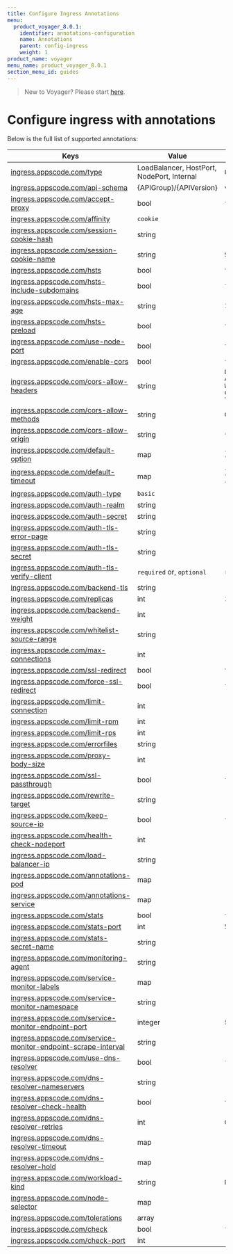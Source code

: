 ```yaml
---
title: Configure Ingress Annotations
menu:
  product_voyager_8.0.1:
    identifier: annotations-configuration
    name: Annotations
    parent: config-ingress
    weight: 1
product_name: voyager
menu_name: product_voyager_8.0.1
section_menu_id: guides
---
```

> New to Voyager? Please start [here](/products/voyager/8.0.1/concepts/overview).

# Configure ingress with annotations

Below is the full list of supported annotations:

|  Keys  |   Value   |  Default |
|--------|-----------|----------|
| [ingress.appscode.com/type](/products/voyager/8.0.1/concepts/README) | LoadBalancer, HostPort, NodePort, Internal | `LoadBalancer` |
| [ingress.appscode.com/api-schema](/products/voyager/8.0.1/concepts/overview) | {APIGroup}/{APIVersion} | `voyager.appscode.com/v1beta1` |
| [ingress.appscode.com/accept-proxy](/products/voyager/8.0.1/guides/ingress/configuration/accept-proxy) | bool | `false` |
| [ingress.appscode.com/affinity](/products/voyager/8.0.1/guides/ingress/http/sticky-session) | `cookie` | |
| [ingress.appscode.com/session-cookie-hash](/products/voyager/8.0.1/guides/ingress/http/sticky-session) | string | |
| [ingress.appscode.com/session-cookie-name](/products/voyager/8.0.1/guides/ingress/http/sticky-session) | string | `SERVERID` |
| [ingress.appscode.com/hsts](/products/voyager/8.0.1/guides/ingress/http/hsts) | bool | `true` |
| [ingress.appscode.com/hsts-include-subdomains](/products/voyager/8.0.1/guides/ingress/http/hsts) | bool | `false` |
| [ingress.appscode.com/hsts-max-age](/products/voyager/8.0.1/guides/ingress/http/hsts) | string | `15768000` |
| [ingress.appscode.com/hsts-preload](/products/voyager/8.0.1/guides/ingress/http/hsts) | bool | `false` |
| [ingress.appscode.com/use-node-port](/products/voyager/8.0.1/concepts/ingress-types/nodeport) | bool | `false` |
| [ingress.appscode.com/enable-cors](/products/voyager/8.0.1/guides/ingress/http/cors) | bool | `false` |
| [ingress.appscode.com/cors-allow-headers](/products/voyager/8.0.1/guides/ingress/http/cors) | string | `DNT,X-CustomHeader,Keep-Alive,User-Agent,X-Requested-With,If-Modified-Since,Cache-Control,Content-Type,Authorization` |
| [ingress.appscode.com/cors-allow-methods](/products/voyager/8.0.1/guides/ingress/http/cors) | string | `GET,PUT,POST,DELETE,PATCH,OPTIONS` |
| [ingress.appscode.com/cors-allow-origin](/products/voyager/8.0.1/guides/ingress/http/cors) | string | `*` |
| [ingress.appscode.com/default-option](/products/voyager/8.0.1/guides/ingress/configuration/default-options) | map | `{"http-server-close": "true", "dontlognull": "true"}` |
| [ingress.appscode.com/default-timeout](/products/voyager/8.0.1/guides/ingress/configuration/default-timeouts) | map | `{"connect": "50s", "server": "50s", "client": "50s", "client-fin": "50s", "tunnel": "50s"}` |
| [ingress.appscode.com/auth-type](/products/voyager/8.0.1/guides/ingress/security/basic-auth) | `basic` | |
| [ingress.appscode.com/auth-realm](/products/voyager/8.0.1/guides/ingress/security/basic-auth) | string | |
| [ingress.appscode.com/auth-secret](/products/voyager/8.0.1/guides/ingress/security/basic-auth) | string | |
| [ingress.appscode.com/auth-tls-error-page](/products/voyager/8.0.1/guides/ingress/security/tls-auth) | string | |
| [ingress.appscode.com/auth-tls-secret](/products/voyager/8.0.1/guides/ingress/security/tls-auth) | string | |
| [ingress.appscode.com/auth-tls-verify-client](/products/voyager/8.0.1/guides/ingress/security/tls-auth) | `required` or, `optional` | `required` |
| [ingress.appscode.com/backend-tls](/products/voyager/8.0.1/guides/ingress/tls/backend-tls) | string | |
| [ingress.appscode.com/replicas](/products/voyager/8.0.1/guides/ingress/scaling) | int | `1` |
| [ingress.appscode.com/backend-weight](/products/voyager/8.0.1/guides/ingress/http/blue-green-deployment) | int | |
| [ingress.appscode.com/whitelist-source-range](/products/voyager/8.0.1/guides/ingress/configuration/whitelist) | string | |
| [ingress.appscode.com/max-connections](/products/voyager/8.0.1/guides/ingress/configuration/max-connections) | int | |
| [ingress.appscode.com/ssl-redirect](/products/voyager/8.0.1/guides/ingress/configuration/ssl-redirect) | bool | `true` |
| [ingress.appscode.com/force-ssl-redirect](/products/voyager/8.0.1/guides/ingress/configuration/ssl-redirect) | bool | `false` |
| [ingress.appscode.com/limit-connection](/products/voyager/8.0.1/guides/ingress/configuration/rate-limit) | int | |
| [ingress.appscode.com/limit-rpm](/products/voyager/8.0.1/guides/ingress/configuration/rate-limit) | int | |
| [ingress.appscode.com/limit-rps](/products/voyager/8.0.1/guides/ingress/configuration/rate-limit) | int | |
| [ingress.appscode.com/errorfiles](/products/voyager/8.0.1/guides/ingress/configuration/error-files) | string | |
| [ingress.appscode.com/proxy-body-size](/products/voyager/8.0.1/guides/ingress/configuration/body-size) | int | |
| [ingress.appscode.com/ssl-passthrough](/products/voyager/8.0.1/guides/ingress/configuration/ssl-passthrough) | bool | `false` |
| [ingress.appscode.com/rewrite-target](/products/voyager/8.0.1/guides/ingress/configuration/rewrite-target) | string | |
| [ingress.appscode.com/keep-source-ip](/products/voyager/8.0.1/guides/ingress/configuration/keep-source-ip) | bool | `false` |
| [ingress.appscode.com/health-check-nodeport](/products/voyager/8.0.1/guides/ingress/configuration/keep-source-ip) | int | |
| [ingress.appscode.com/load-balancer-ip](/products/voyager/8.0.1/guides/ingress/configuration/loadbalancer-ip) | string | |
| [ingress.appscode.com/annotations-pod](/products/voyager/8.0.1/guides/ingress/configuration/pod-annotations) | map | |
| [ingress.appscode.com/annotations-service](/products/voyager/8.0.1/guides/ingress/configuration/service-annotations) | map | |
| [ingress.appscode.com/stats](/products/voyager/8.0.1/guides/ingress/monitoring/haproxy-stats) | bool | `false` |
| [ingress.appscode.com/stats-port](/products/voyager/8.0.1/guides/ingress/monitoring/haproxy-stats) | int | `56789` |
| [ingress.appscode.com/stats-secret-name](/products/voyager/8.0.1/guides/ingress/monitoring/haproxy-stats) | string | |
| [ingress.appscode.com/monitoring-agent](/products/voyager/8.0.1/guides/ingress/monitoring/using-coreos-prometheus-operator) | string  |         |
| [ingress.appscode.com/service-monitor-labels](/products/voyager/8.0.1/guides/ingress/monitoring/using-coreos-prometheus-operator) | map     |         |
| [ingress.appscode.com/service-monitor-namespace](/products/voyager/8.0.1/guides/ingress/monitoring/using-coreos-prometheus-operator) | string  |         |
| [ingress.appscode.com/service-monitor-endpoint-port](/products/voyager/8.0.1/guides/ingress/monitoring/using-coreos-prometheus-operator) | integer | 56790   |
| [ingress.appscode.com/service-monitor-endpoint-scrape-interval](/products/voyager/8.0.1/guides/ingress/monitoring/using-coreos-prometheus-operator) | string  |         |
| [ingress.appscode.com/use-dns-resolver](/products/voyager/8.0.1/guides/ingress/http/external-svc#using-external-domain) | bool | `false` |
| [ingress.appscode.com/dns-resolver-nameservers](/products/voyager/8.0.1/guides/ingress/http/external-svc#using-external-domain) | string | |
| [ingress.appscode.com/dns-resolver-check-health](/products/voyager/8.0.1/guides/ingress/http/external-svc#using-external-domain) | bool | `true` |
| [ingress.appscode.com/dns-resolver-retries](/products/voyager/8.0.1/guides/ingress/http/external-svc#using-external-domain) | int | `0` |
| [ingress.appscode.com/dns-resolver-timeout](/products/voyager/8.0.1/guides/ingress/http/external-svc#using-external-domain) | map | |
| [ingress.appscode.com/dns-resolver-hold](/products/voyager/8.0.1/guides/ingress/http/external-svc#using-external-domain) | map | |
| [ingress.appscode.com/workload-kind](/products/voyager/8.0.1/guides/ingress/pod-placement#choosing-workload-kind) | string | `Deployment` |
| [ingress.appscode.com/node-selector](/products/voyager/8.0.1/guides/ingress/pod-placement#using-node-selector) | map | |
| [ingress.appscode.com/tolerations](/products/voyager/8.0.1/guides/ingress/pod-placement#using-taints-and-toleration) | array | |
| [ingress.appscode.com/check](/products/voyager/8.0.1/guides/ingress/configuration/health-check) | bool | `false` |
| [ingress.appscode.com/check-port](/products/voyager/8.0.1/guides/ingress/configuration/health-check) | int | |
